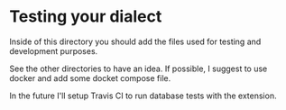 # Testing your dialect

Inside of this directory you should add the files used for testing and development purposes.

See the other directories to have an idea. If possible, I suggest to use docker and add some docket compose file.

In the future I'll setup Travis CI to run database tests with the extension.
